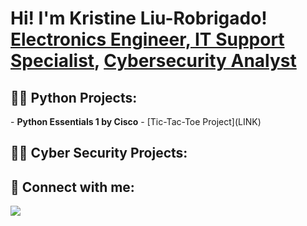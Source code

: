 <h1>Hi! I'm Kristine Liu-Robrigado! <br/><a href="https://www.linkedin.com/in/kliurobrigado/">Electronics Engineer, IT Support Specialist</a>, <a href="https://github.com/kliurobrigado/">Cybersecurity Analyst</a>


<h2>👨‍💻 Python Projects:</h2>
- <b>Python Essentials 1 by Cisco</b>
  - [Tic-Tac-Toe Project](LINK)

<h2>👨‍💻 Cyber Security Projects:</h2>
 

<h2> 🤳 Connect with me:</h2>

<a href="https://linkedin.com/in/kliurobrigado"><img src="https://img.shields.io/badge/-LinkedIn-0072b1?&style=for-the-badge&logo=linkedin&logoColor=white" /></a>

<!--
**kliurobrigado/kliurobrigado** is a ✨ _special_ ✨ repository because its `README.md` (this file) appears on your GitHub profile.

Here are some ideas to get you started:

- 🔭 I’m currently working on ...
- 🌱 I’m currently learning ...
- 👯 I’m looking to collaborate on ...
- 🤔 I’m looking for help with ...
- 💬 Ask me about ...
- 📫 How to reach me: ...
- 😄 Pronouns: ...
- ⚡ Fun fact: ...
-->
